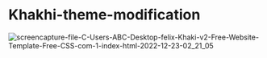 # Khakhi-theme-modification

![screencapture-file-C-Users-ABC-Desktop-felix-Khaki-v2-Free-Website-Template-Free-CSS-com-1-index-html-2022-12-23-02_21_05](https://user-images.githubusercontent.com/119997675/209318691-bbea3fa0-f34b-4ecc-8b9a-8499851fb8b8.png)
